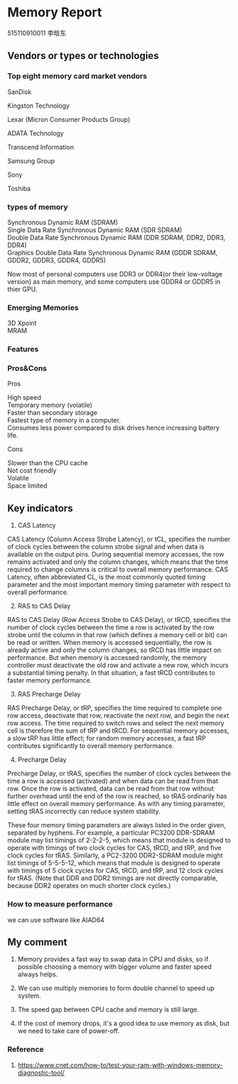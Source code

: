 # Memory Report  

515110910011  李晗东  

## Vendors or types or technologies  

### Top eight memory card market vendors

SanDisk  

Kingston Technology  

Lexar (Micron Consumer Products Group)  

ADATA Technology  

Transcend Information  

Samsung Group  

Sony  

Toshiba  


### types of memory  

Synchronous Dynamic RAM (SDRAM)  
Single Data Rate Synchronous Dynamic RAM (SDR SDRAM)  
Double Data Rate Synchronous Dynamic RAM (DDR SDRAM, DDR2, DDR3, DDR4)  
Graphics Double Data Rate Synchronous Dynamic RAM (GDDR SDRAM, GDDR2, GDDR3, GDDR4, GDDR5)  

Now most of personal computers use DDR3 or DDR4(or their low-voltage version) as main memory, and some computers use GDDR4 or GDDR5 in thier GPU.  

### Emerging Memories  

3D Xpoint  
MRAM


### Features  

### Pros&Cons  

Pros  
  
High speed  
Temporary memory (volatile)  
Faster than secondary storage  
Fastest type of memory in a computer.  
Consumes less power compared to disk drives hence increasing battery life.  

Cons  

Slower than the CPU cache  
Not cost friendly  
Volatile  
Space limited  

## Key indicators  

1. CAS Latency  

CAS Latency (Column Access Strobe Latency), or tCL, specifies the number of clock cycles between the column strobe signal and when data is available on the output pins. During sequential memory accesses, the row remains activated and only the column changes, which means that the time required to change columns is critical to overall memory performance. CAS Latency, often abbreviated CL, is the most commonly quoted timing parameter and the most important memory timing parameter with respect to overall performance.

2. RAS to CAS Delay  

RAS to CAS Delay (Row Access Strobe to CAS Delay), or tRCD, specifies the number of clock cycles between the time a row is activated by the row strobe until the column in that row (which defines a memory cell or bit) can be read or written. When memory is accessed sequentially, the row is already active and only the column changes, so tRCD has little impact on performance. But when memory is accessed randomly, the memory controller must deactivate the old row and activate a new row, which incurs a substantial timing penalty. In that situation, a fast tRCD contributes to faster memory performance.

3. RAS Precharge Delay  

RAS Precharge Delay, or tRP, specifies the time required to complete one row access, deactivate that row, reactivate the next row, and begin the next row access. The time required to switch rows and select the next memory cell is therefore the sum of tRP and tRCD. For sequential memory accesses, a slow tRP has little effect; for random memory accesses, a fast tRP contributes significantly to overall memory performance.

4. Precharge Delay

Precharge Delay, or tRAS, specifies the number of clock cycles between the time a row is accessed (activated) and when data can be read from that row. Once the row is activated, data can be read from that row without further overhead until the end of the row is reached, so tRAS ordinarily has little effect on overall memory performance. As with any timing parameter, setting tRAS incorrectly can reduce system stability.

These four memory timing parameters are always listed in the order given, separated by hyphens. For example, a particular PC3200 DDR-SDRAM module may list timings of 2-2-2-5, which means that module is designed to operate with timings of two clock cycles for CAS, tRCD, and tRP, and five clock cycles for tRAS. Similarly, a PC2-3200 DDR2-SDRAM module might list timings of 5-5-5-12, which means that module is designed to operate with timings of 5 clock cycles for CAS, tRCD, and tRP, and 12 clock cycles for tRAS. (Note that DDR and DDR2 timings are not directly comparable, because DDR2 operates on much shorter clock cycles.)


###  How to measure performance

we can use software like AIAD64

## My comment  

1. Memory provides a fast way to swap data in CPU and disks, so if possible choosing a memory with bigger volume and faster speed always helps. 

2. We can use multiply memories to form double channel to speed up system.  

3. The speed gap between CPU cache and memory is still large.

4. If the cost of memory drops, it's a good idea to use memory as disk, but we need to take care of power-off.


### Reference 

1. https://www.cnet.com/how-to/test-your-ram-with-windows-memory-diagnostic-tool/
